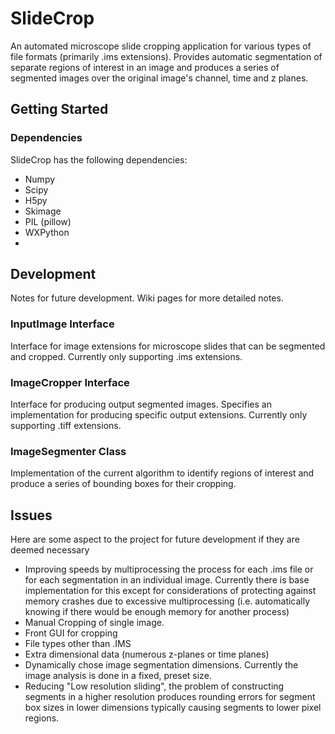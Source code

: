 # SlideCrop
An automated microscope slide cropping application for various types of file formats (primarily .ims extensions). Provides automatic segmentation of separate regions of interest in an image and produces a series of segmented images over the original image's channel, time and z planes. 

## Getting Started
### Dependencies
SlideCrop has the following dependencies: 
* Numpy
* Scipy
* H5py
* Skimage
* PIL (pillow)
* WXPython
*

## Development
Notes for future development. Wiki pages for more detailed notes. 

### InputImage Interface
Interface for image extensions for microscope slides that can be segmented and cropped. Currently only supporting .ims extensions. 

### ImageCropper Interface
Interface for producing output segmented images. Specifies an implementation for producing specific output extensions. Currently only supporting .tiff extensions. 

### ImageSegmenter Class
Implementation of the current algorithm to identify regions of interest and produce a series of bounding boxes for their cropping. 

## Issues
Here are some aspect to the project for future development if they are deemed necessary
* Improving speeds by multiprocessing the process for each .ims file or for each segmentation in an individual image.
Currently there is base implementation for this except for considerations of protecting against memory crashes due to
excessive multiprocessing (i.e. automatically knowing if there would be enough memory for another process)
* Manual Cropping of single image.
* Front GUI for cropping
* File types other than .IMS
* Extra dimensional data (numerous z-planes or time planes)
* Dynamically chose image segmentation dimensions. Currently the image analysis is done in a fixed, preset size.
* Reducing "Low resolution sliding", the problem of constructing segments in a higher resolution produces rounding
errors for segment box sizes in lower dimensions typically causing segments to lower pixel regions.

